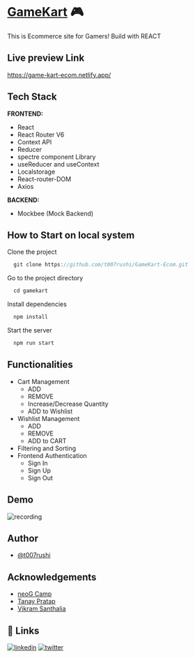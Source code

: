 # [GameKart](https://game-kart-ecom.netlify.app/)  🎮
This is Ecommerce site for Gamers! Build with REACT

## Live preview Link

https://game-kart-ecom.netlify.app/

## Tech Stack

**FRONTEND:**

- React
- React Router V6
- Context API
- Reducer
- spectre component Library
- useReducer and useContext
- Localstorage
- React-router-DOM
- Axios

**BACKEND:**

- Mockbee (Mock Backend)

## How to Start on local system

Clone the project

```js
  git clone https://github.com/t007rushi/GameKart-Ecom.git
```

Go to the project directory

```js
  cd gamekart
```

Install dependencies

```js
  npm install
```

Start the server

```js
  npm run start
```

## Functionalities

- Cart Management
  -  ADD
  -  REMOVE
  -  Increase/Decrease Quantity
  -  ADD to Wishlist
- Wishlist Management
  - ADD
  - REMOVE
  - ADD to CART
- Filtering and Sorting
- Frontend Authentication
  - Sign In
  - Sign Up
  - Sign Out

## Demo

![recording](https://netlify-cocoon.netlify.app/.netlify/functions/fetch?code=307&path=eyJzaXRlX2lkIjoiNjRlMDhhNGItMmFlMy00ZGYxLWIxOWMtYzMzMTU3YWFmNjRkIiwiZGVwbG95X2lkIjoiNjIxM2RiMzcwMGY4NzMwMDA3NmFjOTQxIiwiaWQiOiJkYWQ4YWE0NC1hYTVmLTQ1OWItODZkOC01MzViYmQ2YzI3OWUifQ==)

## Author

- [@t007rushi](https://github.com/t007rushi)

## Acknowledgements

- [neoG Camp](https://neog.camp/)
- [Tanay Pratap](https://twitter.com/tanaypratap)
- [Vikram Santhalia](https://twitter.com/VikramSanthalia)



## 🔗 Links

[![linkedin](https://img.shields.io/badge/linkedin-0A66C2?style=for-the-badge&logo=linkedin&logoColor=white)](https://www.linkedin.com/in/rushikeshtarapure/)
[![twitter](https://img.shields.io/badge/twitter-1DA1F2?style=for-the-badge&logo=twitter&logoColor=white)](https://twitter.com/Neo_MonkStar)

